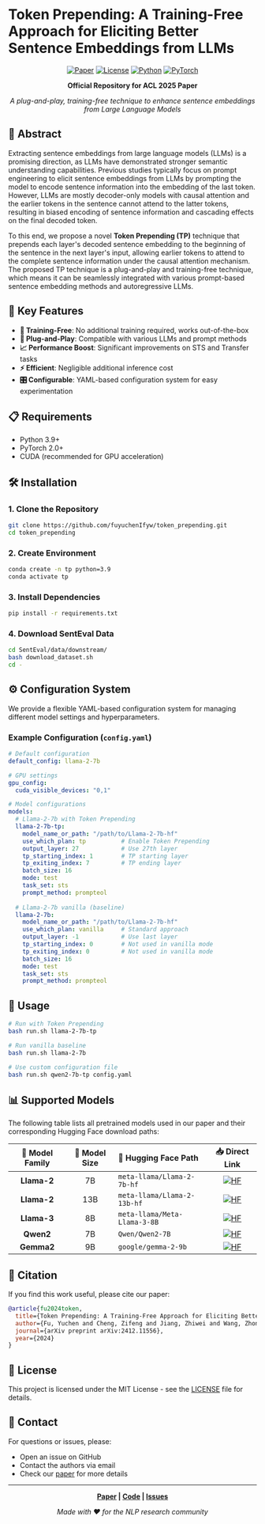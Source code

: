 # Token Prepending: A Training-Free Approach for Eliciting Better Sentence Embeddings from LLMs

<div align="center">

[![Paper](https://img.shields.io/badge/Paper-arXiv-red.svg)](https://arxiv.org/abs/2412.11556)
[![License](https://img.shields.io/badge/License-MIT-blue.svg)](LICENSE)
[![Python](https://img.shields.io/badge/Python-3.9+-green.svg)](https://python.org)
[![PyTorch](https://img.shields.io/badge/PyTorch-2.0+-orange.svg)](https://pytorch.org)

**Official Repository for ACL 2025 Paper**

*A plug-and-play, training-free technique to enhance sentence embeddings from Large Language Models*

</div>

## 📖 Abstract

Extracting sentence embeddings from large language models (LLMs) is a promising direction, as LLMs have demonstrated stronger semantic understanding capabilities. Previous studies typically focus on prompt engineering to elicit sentence embeddings from LLMs by prompting the model to encode sentence information into the embedding of the last token. However, LLMs are mostly decoder-only models with causal attention and the earlier tokens in the sentence cannot attend to the latter tokens, resulting in biased encoding of sentence information and cascading effects on the final decoded token. 

To this end, we propose a novel **Token Prepending (TP)** technique that prepends each layer's decoded sentence embedding to the beginning of the sentence in the next layer's input, allowing earlier tokens to attend to the complete sentence information under the causal attention mechanism. The proposed TP technique is a plug-and-play and training-free technique, which means it can be seamlessly integrated with various prompt-based sentence embedding methods and autoregressive LLMs.

## 🚀 Key Features

- **🔧 Training-Free**: No additional training required, works out-of-the-box
- **🔌 Plug-and-Play**: Compatible with various LLMs and prompt methods
- **📈 Performance Boost**: Significant improvements on STS and Transfer tasks
- **⚡ Efficient**: Negligible additional inference cost
- **🎛️ Configurable**: YAML-based configuration system for easy experimentation

## 📋 Requirements

- Python 3.9+
- PyTorch 2.0+
- CUDA (recommended for GPU acceleration)

## 🛠️ Installation

### 1. Clone the Repository
```bash
git clone https://github.com/fuyuchenIfyw/token_prepending.git
cd token_prepending
```
 
### 2. Create Environment
```bash
conda create -n tp python=3.9
conda activate tp
```

### 3. Install Dependencies
```bash
pip install -r requirements.txt
```

### 4. Download SentEval Data
```bash
cd SentEval/data/downstream/
bash download_dataset.sh
cd -
```

## ⚙️ Configuration System

We provide a flexible YAML-based configuration system for managing different model settings and hyperparameters.


### Example Configuration (`config.yaml`)

```yaml
# Default configuration
default_config: llama-2-7b

# GPU settings
gpu_config:
  cuda_visible_devices: "0,1"

# Model configurations
models:
  # Llama-2-7b with Token Prepending
  llama-2-7b-tp:
    model_name_or_path: "/path/to/Llama-2-7b-hf"
    use_which_plan: tp          # Enable Token Prepending
    output_layer: 27            # Use 27th layer
    tp_starting_index: 1        # TP starting layer
    tp_exiting_index: 7         # TP ending layer
    batch_size: 16
    mode: test
    task_set: sts
    prompt_method: prompteol
  
  # Llama-2-7b vanilla (baseline)
  llama-2-7b:
    model_name_or_path: "/path/to/Llama-2-7b-hf"
    use_which_plan: vanilla     # Standard approach
    output_layer: -1            # Use last layer
    tp_starting_index: 0        # Not used in vanilla mode
    tp_exiting_index: 0         # Not used in vanilla mode
    batch_size: 16
    mode: test
    task_set: sts
    prompt_method: prompteol
```

## 🎯 Usage

```bash
# Run with Token Prepending
bash run.sh llama-2-7b-tp

# Run vanilla baseline
bash run.sh llama-2-7b

# Use custom configuration file
bash run.sh qwen2-7b-tp config.yaml
```


## 📊 Supported Models

The following table lists all pretrained models used in our paper and their corresponding Hugging Face download paths:

<div align="center">

| 🤖 Model Family | 📏 Model Size | 🔗 Hugging Face Path | 📥 Direct Link |
|:---------------:|:-------------:|:---------------------|:---------------:|
| **Llama-2** | 7B | `meta-llama/Llama-2-7b-hf` | [![HF](https://img.shields.io/badge/🤗-Hugging%20Face-yellow)](https://huggingface.co/meta-llama/Llama-2-7b-hf) |
| **Llama-2** | 13B | `meta-llama/Llama-2-13b-hf` | [![HF](https://img.shields.io/badge/🤗-Hugging%20Face-yellow)](https://huggingface.co/meta-llama/Llama-2-13b-hf) |
| **Llama-3** | 8B | `meta-llama/Meta-Llama-3-8B` | [![HF](https://img.shields.io/badge/🤗-Hugging%20Face-yellow)](https://huggingface.co/meta-llama/Meta-Llama-3-8B) |
| **Qwen2** | 7B | `Qwen/Qwen2-7B` | [![HF](https://img.shields.io/badge/🤗-Hugging%20Face-yellow)](https://huggingface.co/Qwen/Qwen2-7B) |
| **Gemma2** | 9B | `google/gemma-2-9b` | [![HF](https://img.shields.io/badge/🤗-Hugging%20Face-yellow)](https://huggingface.co/google/gemma-2-9b) |

</div>



## 📝 Citation

If you find this work useful, please cite our paper:

```bibtex
@article{fu2024token,
  title={Token Prepending: A Training-Free Approach for Eliciting Better Sentence Embeddings from LLMs},
  author={Fu, Yuchen and Cheng, Zifeng and Jiang, Zhiwei and Wang, Zhonghui and Yin, Yafeng and Li, Zhengliang and Gu, Qing},
  journal={arXiv preprint arXiv:2412.11556},
  year={2024}
}
```


## 📄 License

This project is licensed under the MIT License - see the [LICENSE](LICENSE) file for details.



## 📧 Contact

For questions or issues, please:
- Open an issue on GitHub
- Contact the authors via email
- Check our [paper](https://arxiv.org/abs/2412.11556) for more details



---

<div align="center">

**[Paper](https://arxiv.org/abs/2412.11556) | [Code](https://github.com/your-username/token_prepending) | [Issues](https://github.com/your-username/token_prepending/issues)**

*Made with ❤️ for the NLP research community*

</div>